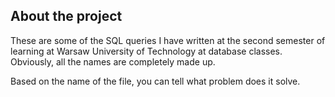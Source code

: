 ## About the project

These are some of the SQL queries I have written at the second semester of learning at Warsaw University of Technology at
database classes. Obviously, all the names are completely made up.

Based on the name of the file, you can tell what problem does it solve.

